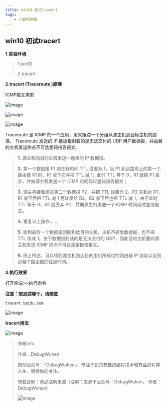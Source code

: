 ```yaml
---
title: win10 初试tracert
tags:
    - 计算机网络
---
```


## win10 初试tracert

**1.实验环境**

>1.win10
>
>2.tracert

<!--more-->

**2.tracert (Traceroute )原理**

ICMP报文类型

![image](https://user-images.githubusercontent.com/48900845/112760192-ba159400-9028-11eb-87ae-f01184f2a1f8.png)

![image](https://user-images.githubusercontent.com/48900845/112760209-be41b180-9028-11eb-876b-1f0c99c1f32c.png)

![image](https://user-images.githubusercontent.com/48900845/112760223-c39efc00-9028-11eb-9810-b2d39d41df2a.png)


Traceroute 是 ICMP 的一个应用，用来跟踪一个分组从源主机到目标主机的路径。
Traceroute 发送的 IP 数据报封装的是无法交付的 UDP 用户数据报，并由目的主机发送终点不可达差错报告报文。

>
>**1.** 源主机向目的主机发送一连串的 IP 数据报。
>
>**2.** 第一个数据报 P1 的生存时间 TTL 设置为 1，当 P1 到达路径上的第一个路由器 R1 时，R1 收下它并把 TTL 减 1，此时 TTL 等于 0，R1 就把 P1 丢弃，并向源主机发送一个 ICMP 时间超过差错报告报文；
>
>**3.** 源主机接着发送第二个数据报 P2，并把 TTL 设置为 2。P2 先到达 R1，R1 收下后把 TTL 减 1 再转发给 R2，R2 收下后也把 TTL 减 1，由于此时 TTL 等于 0，R2 就丢弃 P2，并向源主机发送一个 ICMP 时间超过差错报文。
>
>**4.** 重复以上操作... ...
>
>**5.** 直到最后一个数据报刚刚到达目的主机，主机不转发数据报，也不把 TTL 值减 1。由于数据报封装的是无法交付的 UDP，因此目的主机要向源主机发送 ICMP 终点不可达差错报告报文。
>
>**6.** 综上所述，可以得到源主机到达目的主机所经过的路由器 IP 地址以及到达每个路由器的往返时间。


**3.执行效果**

打开终端>>执行命令

**注意：想追踪哪个，请随意**
```
tracert baidu.com
```

![image](https://user-images.githubusercontent.com/48900845/112760269-d7e2f900-9028-11eb-9388-a166616f7c6b.png)

**tracert用法**

![image](https://user-images.githubusercontent.com/48900845/112760281-dfa29d80-9028-11eb-88b6-6d5ed2fe5cc7.png)



>作者info
>
>作者：DebugWuhen
>
>原创公众号：『DebugWuhen』，专注于记录有趣的编程技术和有益的程序人生，期待你的关注。
>
>转载说明：务必注明来源（注明：来源于公众号：DebugWuhen， 作者：DebugWuhen）
>
>![image](https://user-images.githubusercontent.com/48900845/112752163-3b0e6480-9004-11eb-899d-66ddef749c2b.png)

